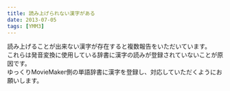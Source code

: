 ```yaml
---
title: 読み上げられない漢字がある
date: 2013-07-05
tags: [YMM3]
---
```

読み上げることが出来ない漢字が存在すると複数報告をいただいています。  
これらは発音変換に使用している辞書に漢字の読みが登録されていないことが原因です。  
ゆっくりMovieMaker側の単語辞書に漢字を登録し、対応していただくようにお願いします。